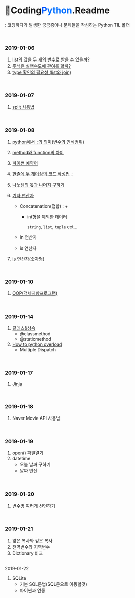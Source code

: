 # :orange_book:Coding<span style="color :#005FFF">P</span><span style="color :#006FFF">ython</span>.Readme

 : 코딩하다가 발생한 궁금증이나 문제들을 작성하는 Python TIL 폴더

<br>

### 2019-01-06

1. [list의 값을 두 개의 변수로 받을 수 있을까?](https://github.com/TaeJuneJoung/TIL/blob/master/Python/codingPython/2019-01-06.md#one)
2. [주석은 실행속도에 관여를 할까?](https://github.com/TaeJuneJoung/TIL/blob/master/Python/codingPython/2019-01-06.md#two)
3. [type 확인의 필요성 (list와 join)](https://github.com/TaeJuneJoung/TIL/blob/master/Python/codingPython/2019-01-06.md#three)

<br>

### 2019-01-07

1. [split 사용법](https://github.com/TaeJuneJoung/TIL/blob/master/Python/codingPython/2019-01-07.md#one)

<br>

### 2019-01-08

1. [python에서 `:`의 의미(변수의 인식범위)](https://github.com/TaeJuneJoung/TIL/blob/master/Python/codingPython/2019-01-08.md#one)

2. [method와 function의 차이](https://github.com/TaeJuneJoung/TIL/blob/master/Python/codingPython/2019-01-08.md#two)

3. [파이썬 예약어](https://github.com/TaeJuneJoung/TIL/blob/master/Python/codingPython/2019-01-08.md#three)

4. [한줄에 두 개이상의 코드 작성법](https://github.com/TaeJuneJoung/TIL/blob/master/Python/codingPython/2019-01-08.md#four) `;`

5. [나눗셈의 몫과 나머지 구하기](https://github.com/TaeJuneJoung/TIL/blob/master/Python/codingPython/2019-01-08.md#five)

6. [기타 연산자](https://github.com/TaeJuneJoung/TIL/blob/master/Python/codingPython/2019-01-08.md#six)

   - Concatenation(접합) : +

     - int형을 제외한 데이터

       `string`, `list`, `tuple` ect...

   - in 연산자
   - is 연산자

7. [is 연산자(숫자형)](https://github.com/TaeJuneJoung/TIL/blob/master/Python/codingPython/2019-01-08.md#seven)

<br>

### 2019-01-10

1. [OOP(객체지향프로그램)](https://github.com/TaeJuneJoung/TIL/blob/master/Python/codingPython/2019-01-10.md#oop)

<br>

### 2019-01-14

1. [클래스&상속](https://github.com/TaeJuneJoung/TIL/blob/master/Python/codingPython/2019-01-14.md#one)
   - @classmethod
   - @staticmethod
2. [How to python overload](https://github.com/TaeJuneJoung/TIL/blob/master/Python/codingPython/2019-01-14.md#two)
   - Multiple Dispatch

<br>

### 2019-01-17

1. [Jinja](https://github.com/TaeJuneJoung/TIL/blob/master/Python/codingPython/2019-01-17.md#one)

<br>

### 2019-01-18

1. Naver Movie API 사용법

<br>

### 2019-01-19

1. open() 파일열기
2. datetime
   - 오늘 날짜 구하기
   - 날짜 연산

<br>

### 2019-01-20

1. 변수명 여러개 선언하기

<br>

### 2019-01-21

1. 얇은 복사와 깊은 복사
2. 전역변수와 지역변수
3. Dictionary 비교

<br>2019-01-22

1. SQLite
   - 기본 SQL문법(SQL문으로 이동할것)
   - 파이썬과 연동

